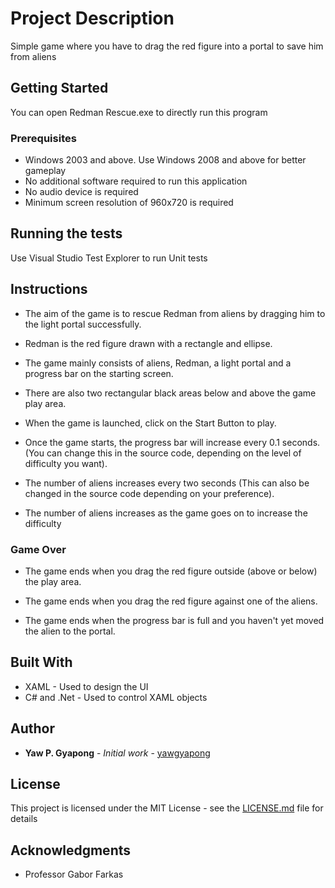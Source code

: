# Project Description

Simple game where you have to drag the red figure into a portal to save him from aliens

## Getting Started

You can open Redman Rescue.exe to directly run this program

### Prerequisites

* Windows 2003 and above. Use Windows 2008 and above for better gameplay
* No additional software required to run this application
* No audio device is required 
* Minimum screen resolution of 960x720 is required





## Running the tests

Use Visual Studio Test Explorer to run Unit tests


## Instructions

* The aim of the game is to rescue Redman from aliens by dragging him to the light portal successfully.

* Redman is the red figure drawn with a rectangle and ellipse.

* The game mainly consists of aliens, Redman, a light portal and a progress bar on the starting screen.

* There are also two rectangular black areas below and above the game play area.

* When the game is launched, click on the Start Button to play.

* Once the game starts, the progress bar will increase every 0.1 seconds.
(You can change this in the source code, depending on the level of difficulty you want).

* The number of aliens increases every two seconds
(This can also be changed in the source code depending on your preference).

* The number of aliens increases as the game goes on to increase the difficulty

### Game Over
* The game ends when you drag the red figure outside (above or below) the play area.

* The game ends when you drag the red figure against one of the aliens.

* The game ends when the progress bar is full and you haven't yet moved the alien to the portal.



## Built With

* XAML  - Used to design the UI
* C# and .Net - Used to control XAML objects

## Author

* **Yaw P. Gyapong** - *Initial work* - [yawgyapong](https://github.com/yawgyapong)



## License

This project is licensed under the MIT License - see the [LICENSE.md](LICENSE.md) file for details

## Acknowledgments

* Professor Gabor Farkas

